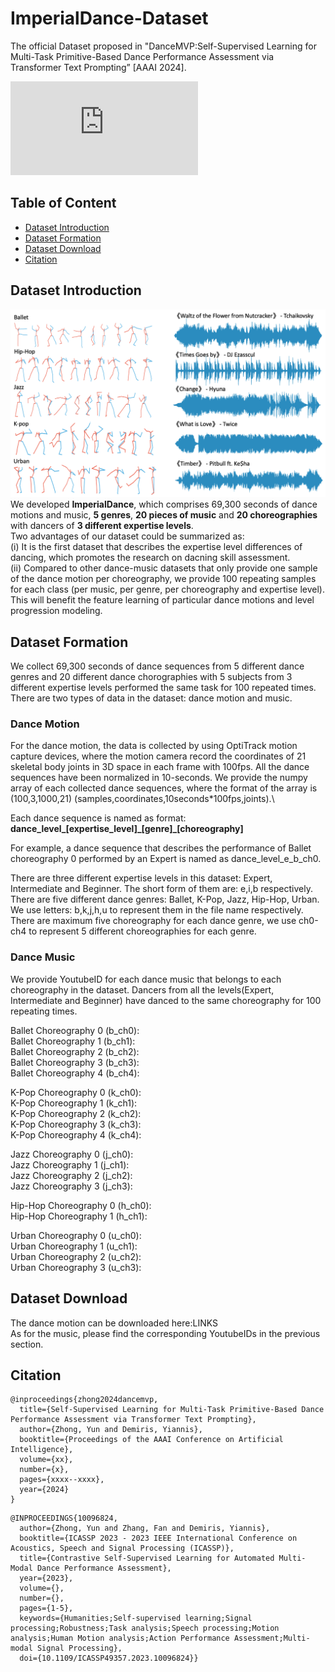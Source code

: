# ImperialDance-Dataset
The official Dataset proposed in "DanceMVP:Self-Supervised Learning for Multi-Task Primitive-Based Dance Performance Assessment via Transformer Text Prompting” [AAAI 2024].

![p](https://github.com/YunZhongNikki/ImperialDance-Dataset/blob/main/new_frameworkk_large.pdf)

## Table of Content
* [Dataset Introduction](Dataset-Introduction)
* [Dataset Formation](Dataset-Formation)
* [Dataset Download](Dataset-Download)
* [Citation](Citation)

## Dataset Introduction
![dataset_sample](https://github.com/YunZhongNikki/ImperialDance-Dataset/blob/main/dataset_sample.png)
We developed **ImperialDance**, which comprises 69,300 seconds of dance motions and music, **5 genres**, **20 pieces of music** and **20 choreographies** with dancers of **3 different expertise levels**.\
Two advantages of our dataset could be summarized as:\
(i) It is the first dataset that describes the expertise level differences of dancing, which promotes the research on dacning skill assessment. \
(ii) Compared to other dance-music datasets that only provide one sample of the dance motion per choreography, we provide 100 repeating samples for each class (per music, per genre, per choreography and expertise level). This will benefit the feature learning of particular dance motions and level progression modeling. 

## Dataset Formation
We collect 69,300 seconds of dance sequences from 5 different dance genres and 20 different dance chorographies with 5 subjects from 3 different expertise levels performed the same task for 100 repeated times. There are two types of data in the dataset: dance motion and music.
### Dance Motion
For the dance motion, the data is collected by using OptiTrack motion capture devices, where the motion camera record the coordinates of 21 skeletal body joints in 3D space in each frame with 100fps. All the dance sequences have been normalized in 10-seconds. We provide the numpy array of each collected dance sequences, where the format of the array is (100,3,1000,21)  (samples,coordinates,10seconds\*100fps,joints).\

Each dance sequence is named as format: **dance_level_[expertise_level]\_[genre]\_[choreography]**

For example, a dance sequence that describes the performance of Ballet choreography 0 performed by an Expert is named as dance_level_e_b_ch0.

There are three different expertise levels in this dataset: Expert, Intermediate and Beginner. The short form of them are: e,i,b respectively.\
There are five different dance genres: Ballet, K-Pop, Jazz, Hip-Hop, Urban. We use letters: b,k,j,h,u to represent them in the file name respectively.\
There are maximum five choreography for each dance genre, we use ch0-ch4 to represent 5 different choreographies for each genre.
### Dance Music
We provide YoutubeID for each dance music that belongs to each choreography in the dataset. Dancers from all the levels(Expert, Intermediate and Beginner) have danced to the same choreography for 100 repeating times.

Ballet Choreography 0 (b_ch0):\
Ballet Choreography 1 (b_ch1):\
Ballet Choreography 2 (b_ch2):\
Ballet Choreography 3 (b_ch3):\
Ballet Choreography 4 (b_ch4):

K-Pop Choreography 0 (k_ch0):\
K-Pop Choreography 1 (k_ch1):\
K-Pop Choreography 2 (k_ch2):\
K-Pop Choreography 3 (k_ch3):\
K-Pop Choreography 4 (k_ch4):

Jazz Choreography 0 (j_ch0):\
Jazz Choreography 1 (j_ch1):\
Jazz Choreography 2 (j_ch2):\
Jazz Choreography 3 (j_ch3):

Hip-Hop Choreography 0 (h_ch0):\
Hip-Hop Choreography 1 (h_ch1):

Urban Choreography 0 (u_ch0):\
Urban Choreography 1 (u_ch1):\
Urban Choreography 2 (u_ch2):\
Urban Choreography 3 (u_ch3):

## Dataset Download
The dance motion can be downloaded here:LINKS\
As for the music, please find the corresponding YoutubeIDs in the previous section.

## Citation
```
@inproceedings{zhong2024dancemvp,
  title={Self-Supervised Learning for Multi-Task Primitive-Based Dance Performance Assessment via Transformer Text Prompting},
  author={Zhong, Yun and Demiris, Yiannis},
  booktitle={Proceedings of the AAAI Conference on Artificial Intelligence},
  volume={xx},
  number={x},
  pages={xxxx--xxxx},
  year={2024}
}
```
```
@INPROCEEDINGS{10096824,
  author={Zhong, Yun and Zhang, Fan and Demiris, Yiannis},
  booktitle={ICASSP 2023 - 2023 IEEE International Conference on Acoustics, Speech and Signal Processing (ICASSP)}, 
  title={Contrastive Self-Supervised Learning for Automated Multi-Modal Dance Performance Assessment}, 
  year={2023},
  volume={},
  number={},
  pages={1-5},
  keywords={Humanities;Self-supervised learning;Signal processing;Robustness;Task analysis;Speech processing;Motion analysis;Human Motion analysis;Action Performance Assessment;Multi-modal Signal Processing},
  doi={10.1109/ICASSP49357.2023.10096824}}
```
